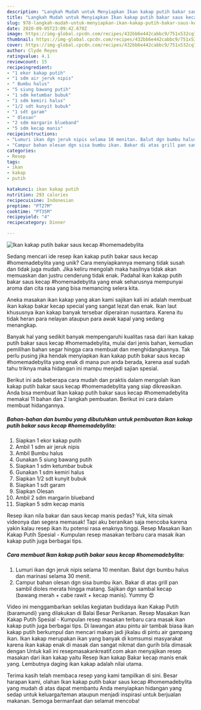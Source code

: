 ```yaml
---
description: "Langkah Mudah untuk Menyiapkan Ikan kakap putih bakar saus kecap #homemadebylita, Bisa Manjain Lidah"
title: "Langkah Mudah untuk Menyiapkan Ikan kakap putih bakar saus kecap #homemadebylita, Bisa Manjain Lidah"
slug: 978-langkah-mudah-untuk-menyiapkan-ikan-kakap-putih-bakar-saus-kecap-homemadebylita-bisa-manjain-lidah
date: 2020-09-05T23:09:42.670Z
image: https://img-global.cpcdn.com/recipes/432bb6e442cabbc9/751x532cq70/ikan-kakap-putih-bakar-saus-kecap-homemadebylita-foto-resep-utama.jpg
thumbnail: https://img-global.cpcdn.com/recipes/432bb6e442cabbc9/751x532cq70/ikan-kakap-putih-bakar-saus-kecap-homemadebylita-foto-resep-utama.jpg
cover: https://img-global.cpcdn.com/recipes/432bb6e442cabbc9/751x532cq70/ikan-kakap-putih-bakar-saus-kecap-homemadebylita-foto-resep-utama.jpg
author: Clyde Reyes
ratingvalue: 4.1
reviewcount: 15
recipeingredient:
- "1 ekor kakap putih"
- "1 sdm air jeruk nipis"
- " Bumbu halus"
- "5 siung bawang putih"
- "1 sdm ketumbar bubuk"
- "1 sdm kemiri halus"
- "1/2 sdt kunyit bubuk"
- "1 sdt garam"
- " Olesan"
- "2 sdm margarin blueband"
- "5 sdm kecap manis"
recipeinstructions:
- "Lumuri ikan dgn jeruk nipis selama 10 menitan. Balut dgn bumbu halus dan marinasi selama 30 menit."
- "Campur bahan olesan dgn sisa bumbu ikan. Bakar di atas grill pan sambil dioles merata hingga matang. Sajikan dgn sambal kecap (bawang merah + cabe rawit + kecap manis). Yummy 😍"
categories:
- Resep
tags:
- ikan
- kakap
- putih

katakunci: ikan kakap putih 
nutrition: 293 calories
recipecuisine: Indonesian
preptime: "PT27M"
cooktime: "PT35M"
recipeyield: "4"
recipecategory: Dinner

---
```



![Ikan kakap putih bakar saus kecap #homemadebylita](https://img-global.cpcdn.com/recipes/432bb6e442cabbc9/751x532cq70/ikan-kakap-putih-bakar-saus-kecap-homemadebylita-foto-resep-utama.jpg)

Sedang mencari ide resep ikan kakap putih bakar saus kecap #homemadebylita yang unik? Cara menyiapkannya memang tidak susah dan tidak juga mudah. Jika keliru mengolah maka hasilnya tidak akan memuaskan dan justru cenderung tidak enak. Padahal ikan kakap putih bakar saus kecap #homemadebylita yang enak seharusnya mempunyai aroma dan cita rasa yang bisa memancing selera kita.

Aneka masakan ikan kakap yang akan kami sajikan kali ini adalah membuat ikan kakap bakar kecap special yang sangat lezat dan enak. Ikan laut khususnya ikan kakap banyak tersebar diperairan nusantara. Karena itu tidak heran para nelayan ataupun para awak kapal yang sedang menangkap.

Banyak hal yang sedikit banyak mempengaruhi kualitas rasa dari ikan kakap putih bakar saus kecap #homemadebylita, mulai dari jenis bahan, kemudian pemilihan bahan segar hingga cara membuat dan menghidangkannya. Tak perlu pusing jika hendak menyiapkan ikan kakap putih bakar saus kecap #homemadebylita yang enak di mana pun anda berada, karena asal sudah tahu triknya maka hidangan ini mampu menjadi sajian spesial.


Berikut ini ada beberapa cara mudah dan praktis dalam mengolah ikan kakap putih bakar saus kecap #homemadebylita yang siap dikreasikan. Anda bisa membuat Ikan kakap putih bakar saus kecap #homemadebylita memakai 11 bahan dan 2 langkah pembuatan. Berikut ini cara dalam membuat hidangannya.

<!--inarticleads1-->

##### Bahan-bahan dan bumbu yang dibutuhkan untuk pembuatan Ikan kakap putih bakar saus kecap #homemadebylita:

1. Siapkan 1 ekor kakap putih
1. Ambil 1 sdm air jeruk nipis
1. Ambil  Bumbu halus
1. Gunakan 5 siung bawang putih
1. Siapkan 1 sdm ketumbar bubuk
1. Gunakan 1 sdm kemiri halus
1. Siapkan 1/2 sdt kunyit bubuk
1. Siapkan 1 sdt garam
1. Siapkan  Olesan
1. Ambil 2 sdm margarin blueband
1. Siapkan 5 sdm kecap manis


Resep ikan nila bakar dan saus kecap manis pedas? Yuk, kita simak videonya dan segera memasak! Tapi aku beranikan saja mencoba karena yakin kalau resep ikan itu potensi rasa enaknya tinggi. Resep Masakan Ikan Kakap Putih Spesial - Kumpulan resep masakan terbaru cara masak ikan kakap putih juga berbagai tips. 

<!--inarticleads2-->

##### Cara membuat Ikan kakap putih bakar saus kecap #homemadebylita:

1. Lumuri ikan dgn jeruk nipis selama 10 menitan. Balut dgn bumbu halus dan marinasi selama 30 menit.
1. Campur bahan olesan dgn sisa bumbu ikan. Bakar di atas grill pan sambil dioles merata hingga matang. Sajikan dgn sambal kecap (bawang merah + cabe rawit + kecap manis). Yummy 😍


Video ini menggambarkan sekilas kegiatan budidaya ikan Kakap Putih (baramundi) yang dilakukan di Balai Besar Perikanan. Resep Masakan Ikan Kakap Putih Spesial - Kumpulan resep masakan terbaru cara masak ikan kakap putih juga berbagai tips. Di lawangan atau pintu air tambak biasa ikan kakap putih berkumpul dan mencari makan jadi jikalau di pintu air gampang ikan. Ikan kakap merupakan ikan yang banyak di komsumsi masyarakat karena ikan kakap enak di masak dan sangat nikmat dan gurih bila dimasak dengan Untuk kali ini resepmasakankreatif.com akan menyajikan resep masakan dari ikan kakap yaitu Resep Ikan kakap Bakar kecap manis enak yang. Lembutnya daging ikan kakap adalah nilai utama. 

Terima kasih telah membaca resep yang kami tampilkan di sini. Besar harapan kami, olahan Ikan kakap putih bakar saus kecap #homemadebylita yang mudah di atas dapat membantu Anda menyiapkan hidangan yang sedap untuk keluarga/teman ataupun menjadi inspirasi untuk berjualan makanan. Semoga bermanfaat dan selamat mencoba!
